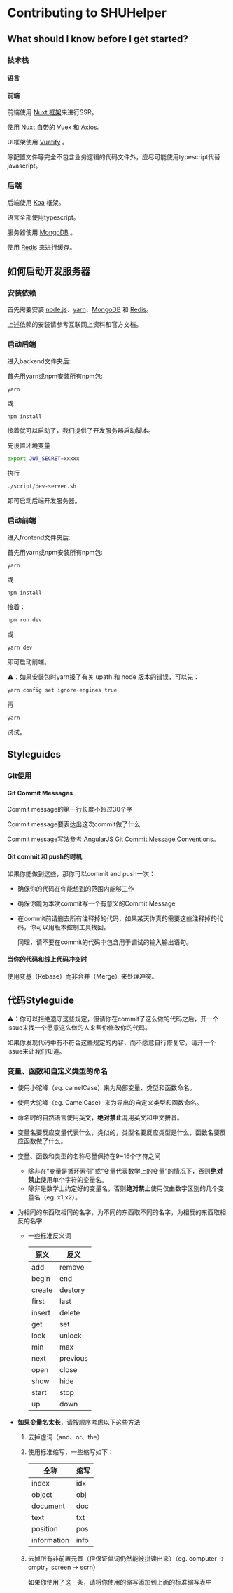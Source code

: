 # Contributing to SHUHelper

## What should I know before I get started?

### 技术栈

#### 语言

#### 前端

前端使用 [Nuxt 框架](https://nuxtjs.org)来进行SSR。

使用 Nuxt 自带的 [Vuex](https://vuex.vuejs.org/zh/) 和 [Axios](https://axios.nuxtjs.org)。

UI框架使用 [Vuetify](https://vuetifyjs.com) 。

除配置文件等完全不包含业务逻辑的代码文件外，应尽可能使用typescript代替javascript。

### 后端

后端使用 [Koa](https://koa.bootcss.com) 框架。

语言全部使用typescript。

服务器使用 [MongoDB](https://www.mongodb.com) 。

使用 [Redis](https://redis.io) 来进行缓存。

## 如何启动开发服务器

### 安装依赖

首先需要安装 [node.js](https://nodejs.org/en/)、[yarn](https://yarnpkg.com)、[MongoDB](https://www.mongodb.com) 和 [Redis](https://redis.io)。

上述依赖的安装请参考互联网上资料和官方文档。

### 启动后端

进入backend文件夹后:

首先用yarn或npm安装所有npm包:
```shell
yarn
```
或
```bash
npm install
```

接着就可以启动了，我们提供了开发服务器启动脚本。

先设置环境变量
```bash
export JWT_SECRET=xxxxx
```

执行

```bash
./script/dev-server.sh
```

即可启动后端开发服务器。

### 启动前端

进入frontend文件夹后:

首先用yarn或npm安装所有npm包:
```shell
yarn
```
或
```bash
npm install
```

接着：

```bash
npm run dev
```

或

```bash
yarn dev
```
即可启动前端。

⚠️：如果安装包时yarn报了有关 upath 和 node 版本的错误，可以先：
```bash
yarn config set ignore-engines true
```
再
```bash
yarn
```
试试。

## Styleguides

### Git使用

#### Git Commit Messages

Commit message的第一行长度不超过30个字

Commit message要表达出这次commit做了什么

Commit message写法参考 [AngularJS Git Commit Message Conventions](https://gist.github.com/stephenparish/9941e89d80e2bc58a153)。


#### Git commit 和 push的时机

如果你能做到这些，那你可以commit and push一次：

- 确保你的代码在你能想到的范围内能够工作
- 确保你能为本次commit写一个有意义的Commit Message
- 在commit前请删去所有注释掉的代码，如果某天你真的需要这些注释掉的代码，你可以用版本控制工具找回。
 
  同理，请不要在commit的代码中包含用于调试的输入输出语句。

#### 当你的代码和线上代码冲突时

使用变基（Rebase）而非合并（Merge）来处理冲突。

## 代码Styleguide

⚠️：你可以拒绝遵守这些规定，但请你在commit了这么做的代码之后，开一个issue来找一个愿意这么做的人来帮你修改你的代码。

如果你发现代码中有不符合这些规定的内容，而不愿意自行修复它，请开一个issue来让我们知道。

### 变量、函数和自定义类型的命名

- 使用小驼峰（eg. camelCase）来为局部变量、类型和函数命名。

- 使用大驼峰（eg. CamelCase）来为导出的自定义类型和函数命名。

- 命名时的自然语言使用英文，**绝对禁止**混用英文和中文拼音。

- 变量名要反应变量代表什么，类似的，类型名要反应类型是什么，函数名要反应函数做了什么。

- 变量、函数和类型的名称尽量保持在9~16个字符之间

  - 除非在“变量是循环索引”或“变量代表数学上的变量”的情况下，否则**绝对禁止**使用单个字符的变量名。
  - 除非是数学上约定好的变量名，否则**绝对禁止**使用仅由数字区别的几个变量名（eg. x1,x2）。

- 为相同的东西取相同的名字，为不同的东西取不同的名字，为相反的东西取相反的名字

  - 一些标准反义词

    | 原义   | 反义     |
    | ------ | -------- |
    | add    | remove   |
    | begin  | end      |
    | create | destory  |
    | first  | last     |
    | insert | delete   |
    | get    | set      |
    | lock   | unlock   |
    | min    | max      |
    | next   | previous |
    | open   | close    |
    | show   | hide     |
    | start  | stop     |
    | up     | down     |

- **如果变量名太长**，请按顺序考虑以下这些方法

  1. 去掉虚词（and、or、the）

  2. 使用标准缩写，一些缩写如下：

       | 全称        | 缩写 |
       | ----------- | ---- |
       | index       | idx  |
       | object      | obj  |
       | document    | doc  |
       | text        | txt  |
       | position    | pos  |
       | information | info |

  3. 去掉所有非前置元音（但保证单词仍然能被拼读出来）（eg. computer -> cmptr，screen -> scrn）

       如果你使用了这一条，请将你使用的缩写添加到上面的标准缩写表中